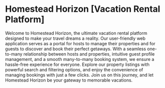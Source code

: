 # Homestead Horizon [Vacation Rental Platform]

Welcome to Homestead Horizon, the ultimate vacation rental platform designed to make your travel dreams a reality. Our user-friendly web application serves as a portal for hosts to manage their properties and for guests to discover and book their perfect getaways. With a seamless one-to-many relationship between hosts and properties, intuitive guest profile management, and a smooth many-to-many booking system, we ensure a hassle-free experience for everyone. Explore our property listings with powerful search and filtering options, and enjoy the convenience of managing bookings with just a few clicks. Join us on this journey, and let Homestead Horizon be your gateway to memorable vacations.
